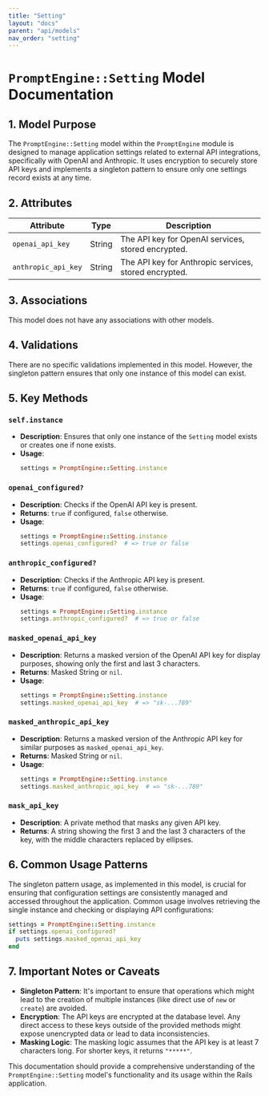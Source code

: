 ```yaml
---
title: "Setting"
layout: "docs"
parent: "api/models"
nav_order: "setting"
---
```


# `PromptEngine::Setting` Model Documentation

## 1. Model Purpose
The `PromptEngine::Setting` model within the `PromptEngine` module is designed to manage application settings related to external API integrations, specifically with OpenAI and Anthropic. It uses encryption to securely store API keys and implements a singleton pattern to ensure only one settings record exists at any time.

## 2. Attributes

| Attribute          | Type   | Description                                         |
|--------------------|--------|-----------------------------------------------------|
| `openai_api_key`   | String | The API key for OpenAI services, stored encrypted.  |
| `anthropic_api_key`| String | The API key for Anthropic services, stored encrypted.|

## 3. Associations
This model does not have any associations with other models.

## 4. Validations
There are no specific validations implemented in this model. However, the singleton pattern ensures that only one instance of this model can exist.

## 5. Key Methods

### `self.instance`
- **Description**: Ensures that only one instance of the `Setting` model exists or creates one if none exists.
- **Usage**:
  ```ruby
  settings = PromptEngine::Setting.instance
  ```

### `openai_configured?`
- **Description**: Checks if the OpenAI API key is present.
- **Returns**: `true` if configured, `false` otherwise.
- **Usage**:
  ```ruby
  settings = PromptEngine::Setting.instance
  settings.openai_configured?  # => true or false
  ```

### `anthropic_configured?`
- **Description**: Checks if the Anthropic API key is present.
- **Returns**: `true` if configured, `false` otherwise.
- **Usage**:
  ```ruby
  settings = PromptEngine::Setting.instance
  settings.anthropic_configured?  # => true or false
  ```

### `masked_openai_api_key`
- **Description**: Returns a masked version of the OpenAI API key for display purposes, showing only the first and last 3 characters.
- **Returns**: Masked String or `nil`.
- **Usage**:
  ```ruby
  settings = PromptEngine::Setting.instance
  settings.masked_openai_api_key  # => "sk-...789"
  ```

### `masked_anthropic_api_key`
- **Description**: Returns a masked version of the Anthropic API key for similar purposes as `masked_openai_api_key`.
- **Returns**: Masked String or `nil`.
- **Usage**:
  ```ruby
  settings = PromptEngine::Setting.instance
  settings.masked_anthropic_api_key  # => "sk-...789"
  ```

### `mask_api_key`
- **Description**: A private method that masks any given API key.
- **Returns**: A string showing the first 3 and the last 3 characters of the key, with the middle characters replaced by ellipses.

## 6. Common Usage Patterns
The singleton pattern usage, as implemented in this model, is crucial for ensuring that configuration settings are consistently managed and accessed throughout the application. Common usage involves retrieving the single instance and checking or displaying API configurations:
```ruby
settings = PromptEngine::Setting.instance
if settings.openai_configured?
  puts settings.masked_openai_api_key
end
```

## 7. Important Notes or Caveats
- **Singleton Pattern**: It's important to ensure that operations which might lead to the creation of multiple instances (like direct use of `new` or `create`) are avoided.
- **Encryption**: The API keys are encrypted at the database level. Any direct access to these keys outside of the provided methods might expose unencrypted data or lead to data inconsistencies.
- **Masking Logic**: The masking logic assumes that the API key is at least 7 characters long. For shorter keys, it returns `"*****"`.

This documentation should provide a comprehensive understanding of the `PromptEngine::Setting` model's functionality and its usage within the Rails application.
